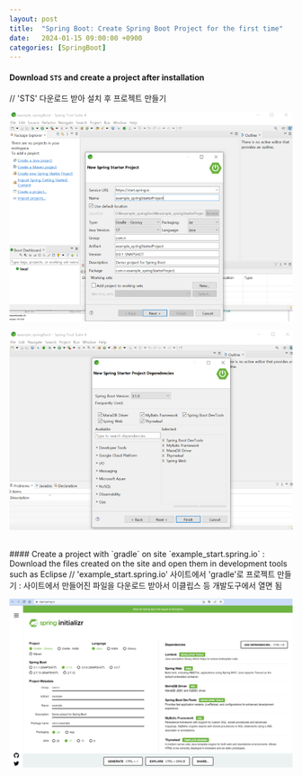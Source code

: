 ```yaml
---
layout: post
title:  "Spring Boot: Create Spring Boot Project for the first time"
date:   2024-01-15 09:00:00 +0900
categories: [SpringBoot]
---
```


#### Download `STS` and create a project after installation   
// 'STS' 다운로드 받아 설치 후 프로젝트 만들기   
   
![](https://raw.githubusercontent.com/mmmirrra/mmmirrra.github.io/main/_assets/spingBootCreate1-1.png)
   
![](https://raw.githubusercontent.com/mmmirrra/mmmirrra.github.io/main/_assets/spingBootCreate1-2.png)
   
<br />
#### Create a project with `gradle` on site `example_start.spring.io` : Download the files created on the site and open them in development tools such as Eclipse   
// 'example_start.spring.io' 사이트에서 'gradle'로 프로젝트 만들기 : 사이트에서 만들어진 파일을 다운로드 받아서 이클립스 등 개발도구에서 열면 됨   
   
![](https://raw.githubusercontent.com/mmmirrra/mmmirrra.github.io/main/_assets/spingBootCreate2-1.png)
